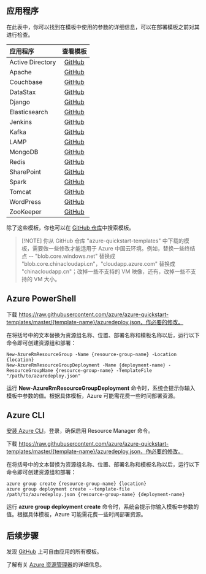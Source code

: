 <!-- Ibiza portal: tested -->

## 应用程序

在此表中，你可以找到在模板中使用的参数的详细信息，可以在部署模板之前对其进行检查。

| 应用程序 | 查看模板 |
|:---|:---:|
| Active Directory | [GitHub](https://github.com/Azure/azure-quickstart-templates/tree/master/active-directory-new-domain-ha-2-dc) |
| Apache | [GitHub](https://github.com/Azure/azure-quickstart-templates/tree/master/apache2-on-ubuntu-vm) |
| Couchbase | [GitHub](https://github.com/Azure/azure-quickstart-templates/tree/master/couchbase-on-ubuntu) |
| DataStax | [GitHub](https://github.com/Azure/azure-quickstart-templates/tree/master/datastax) |
| Django | [GitHub](https://github.com/Azure/azure-quickstart-templates/tree/master/django-app) |
| Elasticsearch | [GitHub](https://github.com/Azure/azure-quickstart-templates/tree/master/elasticsearch) |
| Jenkins | [GitHub](https://github.com/Azure/azure-quickstart-templates/tree/master/jenkins-on-ubuntu) |
| Kafka | [GitHub](https://github.com/Azure/azure-quickstart-templates/tree/master/kafka-on-ubuntu) |
| LAMP | [GitHub](https://github.com/Azure/azure-quickstart-templates/tree/master/lamp-app) |
| MongoDB | [GitHub](https://github.com/Azure/azure-quickstart-templates/tree/master/mongodb-on-ubuntu) |
| Redis | [GitHub](https://github.com/Azure/azure-quickstart-templates/tree/master/redis-high-availability) |
| SharePoint | [GitHub](https://github.com/Azure/azure-quickstart-templates/tree/master/sharepoint-three-vm) |
| Spark | [GitHub](https://github.com/Azure/azure-quickstart-templates/tree/master/spark-ubuntu-multidisks) |
| Tomcat | [GitHub](https://github.com/Azure/azure-quickstart-templates/tree/master/openjdk-tomcat-ubuntu-vm) |
| WordPress | [GitHub](https://github.com/Azure/azure-quickstart-templates/tree/master/wordpress-single-vm-ubuntu) |
| ZooKeeper | [GitHub](https://github.com/Azure/azure-quickstart-templates/tree/master/zookeeper-cluster-ubuntu-vm) |

除了这些模板，你也可以在 [GitHub 仓库](https://github.com/Azure/azure-quickstart-templates/)中搜索模板。

>[!NOTE] 你从 GitHub 仓库 "azure-quickstart-templates" 中下载的模板，需要做一些修改才能适用于 Azure 中国云环境。例如，替换一些终结点 -- "blob.core.windows.net" 替换成 "blob.core.chinacloudapi.cn"，"cloudapp.azure.com" 替换成 "chinacloudapp.cn"；改掉一些不支持的 VM 映像，还有，改掉一些不支持的 VM 大小。

## Azure PowerShell

下载 https://raw.githubusercontent.com/azure/azure-quickstart-templates/master/{template-name}/azuredeploy.json，作必要的修改。

在将括号中的文本替换为资源组名称、位置、部署名称和模板名称以后，运行以下命令即可创建资源组和部署：

    New-AzureRmResourceGroup -Name {resource-group-name} -Location {location}
    New-AzureRmResourceGroupDeployment -Name {deployment-name} -ResourceGroupName {resource-group-name} -TemplateFile "/path/to/azuredeploy.json"

运行 **New-AzureRmResourceGroupDeployment** 命令时，系统会提示你输入模板中参数的值。根据具体模板，Azure 可能需花费一些时间部署资源。

## Azure CLI

[安装 Azure CLI](../articles/xplat-cli-install.md)，登录，确保启用 Resource Manager 命令。

下载 https://raw.githubusercontent.com/azure/azure-quickstart-templates/master/{template-name}/azuredeploy.json，作必要的修改。

在将括号中的文本替换为资源组名称、位置、部署名称和模板名称以后，运行以下命令即可创建资源组和部署：

    azure group create {resource-group-name} {location}
    azure group deployment create --template-file /path/to/azuredeploy.json {resource-group-name} {deployment-name}

运行 **azure group deployment create** 命令时，系统会提示你输入模板中参数的值。根据具体模板，Azure 可能需花费一些时间部署资源。

## 后续步骤

发现 [GitHub](https://github.com/Azure/azure-quickstart-templates) 上可自由应用的所有模板。

了解有关 [Azure 资源管理器](../articles/azure-resource-manager/resource-group-template-deploy.md)的详细信息。